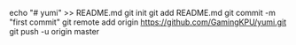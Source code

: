 echo "# yumi" >> README.md
git init
git add README.md
git commit -m "first commit"
git remote add origin https://github.com/GamingKPU/yumi.git
git push -u origin master
